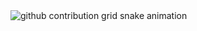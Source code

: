<picture>
  <source media="(prefers-color-scheme: dark)" srcset="https://raw.githubusercontent.com/whitespaca/whitespaca/output/github-contribution-grid-snake-dark.svg">
  <source media="(prefers-color-scheme: light)" srcset="https://raw.githubusercontent.com/whitespaca/whitespaca/output/github-contribution-grid-snake.svg">
  <img alt="github contribution grid snake animation" src="https://raw.githubusercontent.com/whitespaca/whitespaca/output/github-contribution-grid-snake.svg">
</picture>
